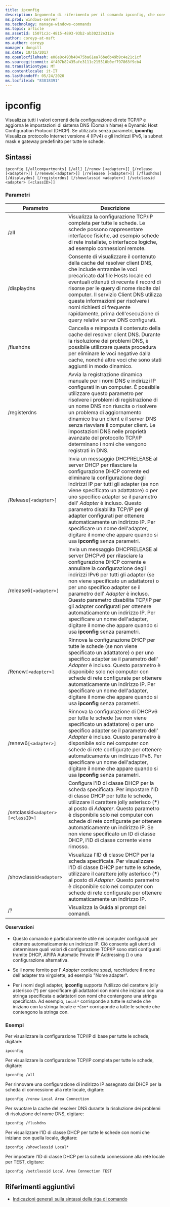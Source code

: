 ```yaml
---
title: ipconfig
description: Argomento di riferimento per il comando ipconfig, che consente di visualizzare tutti i valori di configurazione di rete TCP/IP correnti e di aggiornare Dynamic Host Configuration Protocol (DHCP) e le impostazioni di Domain Name System (DNS).
ms.prod: windows-server
ms.technology: manage-windows-commands
ms.topic: article
ms.assetid: 15071c2c-4815-4893-93b2-ab30232e312e
author: coreyp-at-msft
ms.author: coreyp
manager: dongill
ms.date: 10/16/2017
ms.openlocfilehash: e08e8c493b40475ba61ea76be6b49b9c4e21c1cf
ms.sourcegitcommit: 4f407b82435afe3111c215510b0ef797863f9cb4
ms.translationtype: MT
ms.contentlocale: it-IT
ms.lasthandoff: 05/24/2020
ms.locfileid: "83818391"
---
```

# <a name="ipconfig"></a>ipconfig

Visualizza tutti i valori correnti della configurazione di rete TCP/IP e aggiorna le impostazioni di sistema DNS (Domain Name) e Dynamic Host Configuration Protocol (DHCP). Se utilizzato senza parametri, **ipconfig** Visualizza protocollo Internet versione 4 (IPv4) e gli indirizzi IPv6, la subnet mask e gateway predefinito per tutte le schede.

## <a name="syntax"></a>Sintassi

```
ipconfig [/allcompartments] [/all] [/renew [<adapter>]] [/release [<adapter>]] [/renew6[<adapter>]] [/release6 [<adapter>]] [/flushdns] [/displaydns] [/registerdns] [/showclassid <adapter>] [/setclassid <adapter> [<classID>]]
```

### <a name="parameters"></a>Parametri

| Parametro | Descrizione |
| --------- | ----------- |
| /all | Visualizza la configurazione TCP/IP completa per tutte le schede. Le schede possono rappresentare interfacce fisiche, ad esempio schede di rete installate, o interfacce logiche, ad esempio connessioni remote. |
| /displaydns | Consente di visualizzare il contenuto della cache del resolver client DNS, che include entrambe le voci precaricato dal file Hosts locale ed eventuali ottenuti di recente il record di risorse per le query di nome risolte dal computer. Il servizio Client DNS utilizza queste informazioni per risolvere i nomi richiesti di frequente rapidamente, prima dell'esecuzione di query relativi server DNS configurati. |
| /flushdns | Cancella e reimposta il contenuto della cache del resolver client DNS. Durante la risoluzione dei problemi DNS, è possibile utilizzare questa procedura per eliminare le voci negative dalla cache, nonché altre voci che sono stati aggiunti in modo dinamico. |
| /registerdns | Avvia la registrazione dinamica manuale per i nomi DNS e indirizzi IP configurati in un computer. È possibile utilizzare questo parametro per risolvere i problemi di registrazione di un nome DNS non riuscita o risolvere un problema di aggiornamento dinamico tra un client e il server DNS senza riavviare il computer client. Le impostazioni DNS nelle proprietà avanzate del protocollo TCP/IP determinano i nomi che vengono registrati in DNS. |
| /Release`[<adapter>]` | Invia un messaggio DHCPRELEASE al server DHCP per rilasciare la configurazione DHCP corrente ed eliminare la configurazione degli indirizzi IP per tutti gli adapter (se non viene specificato un adattatore) o per uno specifico adapter se il parametro dell' *Adapter* è incluso. Questo parametro disabilita TCP/IP per gli adapter configurati per ottenere automaticamente un indirizzo IP. Per specificare un nome dell'adapter, digitare il nome che appare quando si usa **ipconfig** senza parametri. |
| /release6`[<adapter>]` | Invia un messaggio DHCPRELEASE al server DHCPv6 per rilasciare la configurazione DHCP corrente e annullare la configurazione degli indirizzi IPv6 per tutti gli adapter (se non viene specificato un adattatore) o per uno specifico adapter se il parametro dell' *Adapter* è incluso. Questo parametro disabilita TCP/IP per gli adapter configurati per ottenere automaticamente un indirizzo IP. Per specificare un nome dell'adapter, digitare il nome che appare quando si usa **ipconfig** senza parametri. |
| /Renew`[<adapter>]` | Rinnova la configurazione DHCP per tutte le schede (se non viene specificato un adattatore) o per uno specifico adapter se il parametro dell' *Adapter* è incluso. Questo parametro è disponibile solo nei computer con schede di rete configurate per ottenere automaticamente un indirizzo IP. Per specificare un nome dell'adapter, digitare il nome che appare quando si usa **ipconfig** senza parametri. |
| /renew6`[<adapter>]` | Rinnova la configurazione di DHCPv6 per tutte le schede (se non viene specificato un adattatore) o per uno specifico adapter se il parametro dell' *Adapter* è incluso. Questo parametro è disponibile solo nei computer con schede di rete configurate per ottenere automaticamente un indirizzo IPv6. Per specificare un nome dell'adapter, digitare il nome che appare quando si usa **ipconfig** senza parametri. |
| /setclassid`<adapter>[<classID>]` | Configura l'ID di classe DHCP per la scheda specificata. Per impostare l'ID di classe DHCP per tutte le schede, utilizzare il carattere jolly asterisco (**&#42;**) al posto di *Adapter*. Questo parametro è disponibile solo nei computer con schede di rete configurate per ottenere automaticamente un indirizzo IP. Se non viene specificato un ID di classe DHCP, l'ID di classe corrente viene rimosso. |
| /showclassid`<adapter>` | Visualizza l'ID di classe DHCP per la scheda specificata. Per visualizzare l'ID di classe DHCP per tutte le schede, utilizzare il carattere jolly asterisco (**&#42;**) al posto di *Adapter*. Questo parametro è disponibile solo nei computer con schede di rete configurate per ottenere automaticamente un indirizzo IP. |
| /? | Visualizza la Guida al prompt dei comandi. |

#### <a name="remarks"></a>Osservazioni

- Questo comando è particolarmente utile nei computer configurati per ottenere automaticamente un indirizzo IP. Ciò consente agli utenti di determinare quali valori di configurazione TCP/IP sono stati configurati tramite DHCP, APIPA Automatic Private IP Addressing () o una configurazione alternativa.

- Se il nome fornito per l' *Adapter* contiene spazi, racchiudere il nome dell'adapter tra virgolette, ad esempio "Nome adapter".

- Per i nomi degli adapter, **ipconfig** supporta l'utilizzo del carattere jolly asterisco (*) per specificare gli adattatori con nomi che iniziano con una stringa specificata o adattatori con nomi che contengono una stringa specificata. Ad esempio, `Local*` corrisponde a tutte le schede che iniziano con la stringa locale e `*Con*` corrisponde a tutte le schede che contengono la stringa con.

### <a name="examples"></a>Esempi

Per visualizzare la configurazione TCP/IP di base per tutte le schede, digitare:

```
ipconfig
```

Per visualizzare la configurazione TCP/IP completa per tutte le schede, digitare:

```
ipconfig /all
```

Per rinnovare una configurazione di indirizzo IP assegnato dal DHCP per la scheda di connessione alla rete locale, digitare:

```
ipconfig /renew Local Area Connection
```

Per svuotare la cache del resolver DNS durante la risoluzione dei problemi di risoluzione del nome DNS, digitare:

```
ipconfig /flushdns
```

Per visualizzare l'ID di classe DHCP per tutte le schede con nomi che iniziano con quella locale, digitare:

```
ipconfig /showclassid Local*
```

Per impostare l'ID di classe DHCP per la scheda connessione alla rete locale per TEST, digitare:

```
ipconfig /setclassid Local Area Connection TEST
```

## <a name="additional-references"></a>Riferimenti aggiuntivi

- [Indicazioni generali sulla sintassi della riga di comando](command-line-syntax-key.md)
